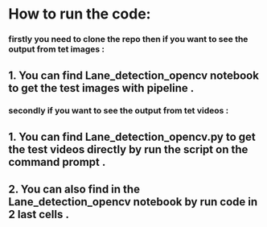 # How to run the code:
### firstly you need to clone the repo then if you want to see the output from tet images :
## 1. You can find Lane_detection_opencv notebook to get the test images with pipeline .
### secondly if you want to see the output from tet videos :
## 1. You can find Lane_detection_opencv.py to get the test videos directly by run the script on the command prompt .
## 2. You can also find in the Lane_detection_opencv notebook by run code in 2 last cells .


